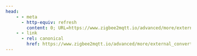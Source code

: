 ```yaml
---
head:
    - - meta
      - http-equiv: refresh
        content: 0; URL=https://www.zigbee2mqtt.io/advanced/more/external_converters.html
    - - link
      - rel: canonical
        href: https://www.zigbee2mqtt.io/advanced/more/external_converters.html
---
```

